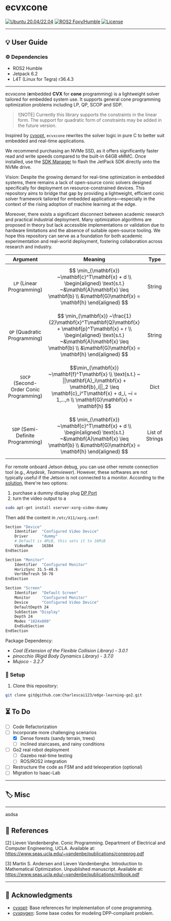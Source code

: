 # ecvxcone

[![Ubuntu 20.04/22.04](https://img.shields.io/badge/Ubuntu-20.04/22.04-red?logo=ubuntu)](https://ubuntu.com/)
[![ROS2 Foxy/Humble](https://img.shields.io/badge/ros2-foxy/humble-brightgreen.svg?logo=ros)](https://wiki.ros.org/foxy)
[![License](https://img.shields.io/badge/license-Apache2.0-yellow.svg?logo=apache)](https://opensource.org/license/apache-2-0)

---


## 💡 User Guide

### ⚙️ Dependencies

* ROS2 Humble
* Jetpack 6.2
* L4T (Linux for Tegra) r36.4.3

---

ecvxcone (**e**mbedded **CVX** for **cone** programming) is a lightweight solver tailored for embedded system use. It supports general cone programming optimization problems including LP, QP, SCOP and SDP.

> ![NOTE]
> Currently this library supports the constraints in the linear form. The support for quadratic form of constraints may be added in the future version.

Inspired by [cvxopt](https://github.com/cvxopt/cvxopt), `ecvxcone` rewrites the solver logic in pure C to better suit embedded and real-time applications.

We recommend purchasing an NVMe SSD, as it offers significantly faster read and write speeds compared to the built-in 64GB eMMC. Once installed, use the [SDK Manager](https://developer.nvidia.com/sdk-manager) to flash the JetPack SDK directly onto the NVMe drive.

Vision: Despite the growing demand for real-time optimization in embedded systems, there remains a lack of open-source conic solvers designed specifically for deployment on resource-constrained devices. This repository aims to bridge that gap by providing a lightweight, efficient conic solver framework tailored for embedded applications—especially in the context of the rising adoption of machine learning at the edge. 

Moreover, there exists a significant disconnect between academic research and practical industrial deployment. Many optimization algorithms are proposed in theory but lack accessible implementations or validation due to hardware limitations and the absence of suitable open-source tooling. We hope this repository can serve as a foundation for both academic experimentation and real-world deployment, fostering collaboration across research and industry.


| Argument         | Meaning       | Type          |
| :-------------:    | :-------------: | :-------------: |
| `LP` (Linear Programming)      | $$ \min_{\mathbf{x}} ~\mathbf{c}^T\mathbf{x} + d \\ \begin{aligned} \text{s.t.} ~&\mathbf{A}\mathbf{x} \leq \mathbf{b} \\ &\mathbf{G}\mathbf{x} = \mathbf{h} \end{aligned} $$ | String          | 
| `QP` (Quadratic Programming)   | $$ \min_{\mathbf{x}} ~\frac{1}{2}\mathbf{x}^T\mathbf{Q}\mathbf{x} + \mathbf{p}^T\mathbf{x} + r \\ \begin{aligned} \text{s.t.} ~&\mathbf{A}\mathbf{x} \leq \mathbf{b} \\ &\mathbf{G}\mathbf{x} = \mathbf{h} \end{aligned} $$ | String          |
| `SOCP` (Second-Order Conic Programming)    | $$\min_{\mathbf{x}} ~\mathbf{f}^T\mathbf{x} \\ \text{s.t.} ~ \|\|\mathbf{A}_i\mathbf{x} + \mathbf{b}_i\|\|_2 \leq \mathbf{c}_i^T\mathbf{x} + d_i, ~i = 1,...,n \\ \mathbf{G}\mathbf{x} = \mathbf{h} $$  | Dict            |
| `SDP` (Semi-Definite Programming) | $$ \min_{\mathbf{x}} ~\mathbf{c}^T\mathbf{x} + d \\ \begin{aligned} \text{s.t.} ~&\mathbf{A}\mathbf{x} \leq \mathbf{b} \\ &\mathbf{G}\mathbf{x} = \mathbf{h} \end{aligned} $$ | List of Strings |


For remote onboard Jetson debug, you can use other remote connection tool (e.g., *Anydesk*, *Teamviewer*). However, these softwares are not typically useful if the Jetson is not connected to a monitor. According to the [solution](https://askubuntu.com/questions/453109/add-fake-display-when-no-monitor-is-plugged-in), there're two options:

1. purchase a dummy display plug [DP Port](https://www.amazon.com/FUERAN-DP-DisplayPort-emulator-2560x1600/dp/B075PTQ4NH/ref=sr_1_2_sspa?dib=eyJ2IjoiMSJ9._2VBeAusIsfeL9L3oHOyN6PCekAraiSOV3Mbqo9epsJwtAFnpeQKXHkz0wJTW8nPMM9W9X-Z_Sbt1gaplwMw2RqV9BnFry5G4bcKFI4PVCb8FD_8RxNh8B5D97RcYCU7aVqnbDOkPJZwz5UVYRL-jNVwVQtxFcuWtiiWVWm0XvcXtdtGp9HA9WySLN1MFOEmpgGPhkNvBDvJuxqC3YC28CEOz7CkhmC0gsXiwtJNmkA.K023GTNCJhfrzl89n0sznwDJ5qqfZ3KOK0XIoN7h2XE&dib_tag=se&keywords=dp%2Bport%2Bdummy%2Bport&qid=1750013547&sr=8-2-spons&sp_csd=d2lkZ2V0TmFtZT1zcF9hdGY&th=1)
2. turn the video output to a 
```bash
sudo apt-get install xserver-xorg-video-dummy
```

Then add the content in `/etc/X11/xorg.conf`:
```bash
Section "Device"
    Identifier  "Configured Video Device"
    Driver      "dummy"
    # Default is 4MiB, this sets it to 16MiB
    VideoRam    16384
EndSection

Section "Monitor"
    Identifier  "Configured Monitor"
    HorizSync 31.5-48.5
    VertRefresh 50-70
EndSection

Section "Screen"
    Identifier  "Default Screen"
    Monitor     "Configured Monitor"
    Device      "Configured Video Device"
    DefaultDepth 24
    SubSection "Display"
    Depth 24
    Modes "1024x800"
    EndSubSection
EndSection
```

Package Dependency:

* *Coal (Extension of the Flexible Collision Library) - 3.0.1*
* *pinocchio (Rigid Body Dynamics Library) - 3.7.0*
* *Mujoco - 3.2.7*


### 🔨 Setup

1. Clone this repository:

```bash
git clone git@github.com:Charlescai123/edge-learning-go2.git
```

## ⏳ To Do ##

<!-- * [x] Add BEV map to the repo -->
<!-- * [x] Fast Marching Method (FMM) implementation -->

* [ ] Code Refactorization
* [ ] Incorporate more challenging scenarios
    * [x] Dense forests (sandy terrain, trees)
    * [ ] inclined staircases, and rainy conditions
* [ ] Go2 real robot deployment
    * [ ] Gazebo real-time testing
    * [ ] ROS/ROS2 integration
* [ ] Restructure the code as FSM and add teleoperation (optional)
* [ ] Migration to Isaac-Lab

---

## 🏷️ Misc

---

asdsa

## 📝 References


[2] Lieven Vandenberghe. Conic Programming. Department of Electrical and Computer Engineering, UCLA. Available at: https://www.seas.ucla.edu/~vandenbe/publications/coneprog.pdf

[3] Martin S. Andersen and Lieven Vandenberghe. Introduction to Mathematical Optimization. Unpublished manuscript. Available at: https://www.seas.ucla.edu/~vandenbe/publications/mlbook.pdf


---

## 🎉 Acknowledgments

- [cvxopt](https://github.com/cvxopt/cvxopt): Base references for implementation of cone programming.
- [cvxpygen](https://github.com/cvxgrp/cvxpygen): Some base codes for modeling DPP-compliant problem.